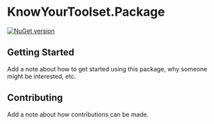 # KnowYourToolset.Package

[![NuGet version](https://img.shields.io/nuget/v/KnowYourToolset.Package.svg?style=flat&label=nuget%3A%20KnowYourToolset.Package)](https://www.nuget.org/packages/KnowYourToolset.Package)

## Getting Started

Add a note about how to get started using this package, why someone
might be interested, etc.

## Contributing

Add a note about how contributions can be made.
